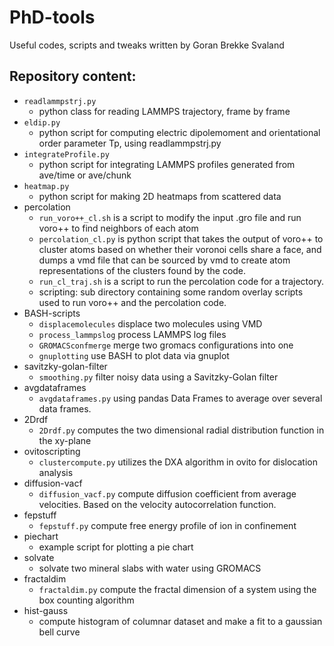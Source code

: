 # PhD-tools

Useful codes, scripts and tweaks 
written by Goran Brekke Svaland

##  Repository content:

* `readlammpstrj.py`
	* python class for reading LAMMPS trajectory, frame by frame
* `eldip.py`
	* python script for computing electric dipolemoment and orientational order parameter Tp, using readlammpstrj.py
* `integrateProfile.py`
	* python script for integrating LAMMPS profiles generated from ave/time or ave/chunk
* `heatmap.py`
	* python script for making 2D heatmaps from scattered data
* percolation
	* `run_voro++_cl.sh` is a script to modify the input .gro file and run voro++ to find neighbors of each atom
	* `percolation_cl.py` is python script that takes the output of voro++ to cluster atoms based on whether their voronoi cells share a face, and dumps a vmd file that can be sourced by vmd to create atom representations of the clusters found by the code.
	* `run_cl_traj.sh` is a script to run the percolation code for a trajectory.
	* scripting: sub directory containing some random overlay scripts used to run voro++ and the percolation code.
* BASH-scripts
	* `displacemolecules` displace two molecules using VMD
	* `process_lammpslog` process LAMMPS log files
	* `GROMACSconfmerge` merge two gromacs configurations into one
	* `gnuplotting` use BASH to plot data via gnuplot
* savitzky-golan-filter
	* `smoothing.py` filter noisy data using a Savitzky-Golan filter
* avgdataframes
	* `avgdataframes.py` using pandas Data Frames to average over several data frames.
* 2Drdf
	* `2Drdf.py` computes the two dimensional radial distribution function in the xy-plane
* ovitoscripting
	* `clustercompute.py` utilizes the DXA algorithm in ovito for dislocation analysis
* diffusion-vacf
	* `diffusion_vacf.py` compute diffusion coefficient from average velocities. Based on the velocity autocorrelation function.
* fepstuff
	* `fepstuff.py` compute free energy profile of ion in confinement
* piechart
	* example script for plotting a pie chart
* solvate
	* solvate two mineral slabs with water using GROMACS
* fractaldim
	* `fractaldim.py` compute the fractal dimension of a system using the box counting algorithm
* hist-gauss
	* compute histogram of columnar dataset and make a fit to a gaussian bell curve
